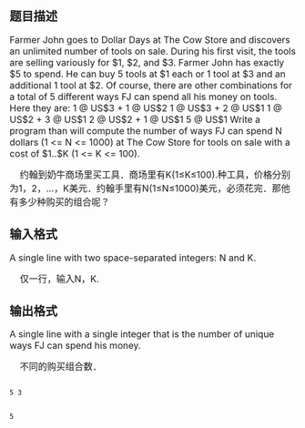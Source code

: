 ## 题目描述

<p><span style="font-size: medium">Farmer John goes to Dollar Days at The Cow Store and discovers an unlimited number of tools on sale. During his first visit, the tools are selling variously for $1, $2, and $3. Farmer John has exactly $5 to spend. He can buy 5 tools at $1 each or 1 tool at $3 and an additional 1 tool at $2. Of course, there are other combinations for a total of 5 different ways FJ can spend all his money on tools. Here they are: 1 @ US$3 + 1 @ US$2 1 @ US$3 + 2 @ US$1 1 @ US$2 + 3 @ US$1 2 @ US$2 + 1 @ US$1 5 @ US$1 Write a program than will compute the number of ways FJ can spend N dollars (1 <= N <= 1000) at The Cow Store for tools on sale with a cost of $1..$K (1 <= K <= 100). </span></p>
<div>
 <span style="font-size: medium">    约翰到奶牛商场里买工具．商场里有K(1≤K≤100).种工具，价格分别为1，2，…，K美元．约翰手里有N(1≤N≤1000)美元，必须花完．那他有多少种购买的组合呢？</span>
</div>

## 输入格式

<p><span style="font-size: medium">A single line with two space-separated integers: N and K. </span></p>
<div>
 <span style="font-size: medium">    仅一行，输入N，K.</span>
</div>

## 输出格式

<p><span style="font-size: medium">A single line with a single integer that is the number of unique ways FJ can spend his money. </span></p>
<div>
 <span style="font-size: medium">    不同的购买组合数．</span>
</div>
<p></p>

```input1
5 3
```
```output1
5
```

